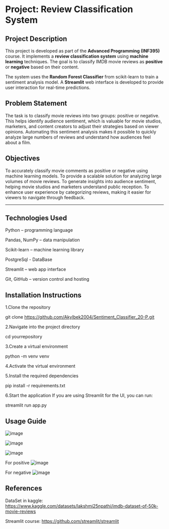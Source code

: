 # Project: Review Classification System


## Project Description

This project is developed as part of the **Advanced Programming (INF395)** course.
It implements a **review classification system** using **machine learning** techniques.
The goal is to classify IMDB movie reviews as **positive** or **negative** based on their content.

The system uses the **Random Forest Classifier** from scikit-learn to train a sentiment analysis model.
A **Streamlit** web interface is developed to provide user interaction for real-time predictions.

## Problem Statement

The task is to classify movie reviews into two groups: positive or negative. This helps identify audience sentiment, which is valuable for movie studios, marketers, and content creators to adjust their strategies based on viewer opinions. Automating this sentiment analysis makes it possible to quickly analyze large numbers of reviews and understand how audiences feel about a film.

## Objectives

To accurately classify movie comments as positive or negative using machine learning models.
To provide a scalable solution for analyzing large volumes of movie reviews.
To generate insights into audience sentiment, helping movie studios and marketers understand public reception.
To enhance user experience by categorizing reviews, making it easier for viewers to navigate through feedback.

---

## Technologies Used
Python – programming language

Pandas, NumPy – data manipulation

Scikit-learn – machine learning library

PostgreSql - DataBase

Streamlit – web app interface

Git, GitHub – version control and hosting

## Installation Instructions
1.Clone the repository

git clone https://github.com/Akylbek2004/Sentiment_Classifier_20-P.git

2.Navigate into the project directory

cd yourrepository

3.Create a virtual environment

python -m venv venv

4.Activate the virtual environment

5.Install the required dependencies

pip install -r requirements.txt

6.Start the application If you are using Streamlit for the UI, you can run:

streamlit run app.py

## Usage Guide
![image](https://github.com/user-attachments/assets/c4184cf7-15fb-4945-8691-b91322fd0998)

![image](https://github.com/user-attachments/assets/4398efd7-4b90-4f9c-bd1a-9c657fccddb6)

![image](https://github.com/user-attachments/assets/9c50262f-83b5-4296-9b88-8939a9fd1414)


For positive
![image](https://github.com/user-attachments/assets/64f769e2-a131-4f52-bafe-6d1d11647320)


For negative
![image](https://github.com/user-attachments/assets/e8e9b49b-aa5a-4a6e-9419-1bb9cc55535c)


## References
DataSet in kaggle: https://www.kaggle.com/datasets/lakshmi25npathi/imdb-dataset-of-50k-movie-reviews

Streamlit course: https://github.com/streamlit/streamlit
